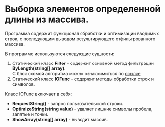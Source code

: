 # Выборка элементов определенной длины из массива.

Программа содержит функционал обработки и оптимизации вводимых строк, с последующим выводом результирующего отфильтрованного массива.

В программе используются следующие сущности:

1. Статический класс **Filter** - содержит основной метод фильтрации **ByLength(string[] array)**. <br>С блок схомой алгоритма можно ознакоимиться по [ссылке](https://kroki.io/mermaid/svg/eNp1kd1Og0AQha_hKSZ7BcFagWoTQ0mqoiYSTQo1MRsuWqHtpnVpYPEnje8u7C5L29Q7mDlnds58y2K2XUF8p2sktQ3kzf2IzQp27fXnvjcvfChZQegSJ3BPNiwrbn7CjC7ZyjCRCb2eD_mWkZyWuN94X8SPcivz52xTZeVZUyOUwYZ8EAYjcFE_0TU5go8jqYMbxXte0UZxkTSbOaJH0-zb5m0iWmU1X_IAt4_B7RNMgmgaxjCeTMZvEAbPD_Fj7eYuPoDmaWYbBpimrvFvXl3khb0j4Mklz0XAX11rGrUC4sk0EAss7B0SKkwSKQRvJPKg2lIrDh2pixHPYlmIR3FlfYCJZSXKcT8Oo9YyaHSDbmM9o2m3TacssrLaMIzUlUWhPg3Nvlpw_PGkeVt2RRBnJy7swwVf2zkezaqCGjXSgKYKp6jKZ0xl20t7iQ_BXXbgBNf1EbgoiFtsr-NwGkQSmKPiO3vAnBaYs1ufBna00MJVwNb_AHOPIlxhJA8rTlcvrCYIhFdSOcSSLK8Ou43V2O6got6CPHltHeAPYA4MuA)
2. Статический класс **IOFunc** - содержит методы обработки строк и символов.

Класс IOFunc включает в себя:

- **RequestString()** - запрос пользовательской строки.
- **OptimizeString(string value)** - удаляет лишние символы пробела, запятые и точки.
- **ShowArray(string[] array)** - выводит массив.
